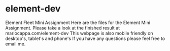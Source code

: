 # element-dev
Element Fleet Mini Assignment
Here are the files for the Element Mini Assignment.
Please take a look at the finished result at mariocappa.com/element-dev
This webpage is also mobile friendly on desktop's, tablet's and phone's
If you have any questions please feel free to email me.
